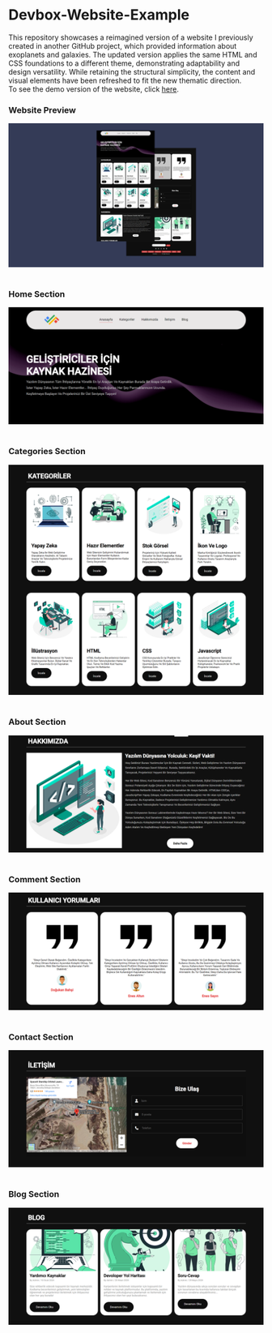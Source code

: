 # Devbox-Website-Example
This repository showcases a reimagined version of a website I previously created in another GitHub project, which provided information about exoplanets and galaxies. The updated version applies the same HTML and CSS foundations to a different theme, demonstrating adaptability and design versatility. While retaining the structural simplicity, the content and visual elements have been refreshed to fit the new thematic direction. <br>
To see the demo version of the website, click [here](https://devbox-website-example.netlify.app/).

### Website Preview

![home image](https://raw.githubusercontent.com/isaddemir/Devbox-Website-Example/main/assets/preview.jpg) <br> <br>

### Home Section

![home image](https://github.com/isaddemir/Devbox-Website-Example/blob/main/assets/home.png?raw=true) <br> <br>

### Categories Section

![categories image](https://github.com/isaddemir/Devbox-Website-Example/blob/main/assets/categories2.png?raw=true) <br> <br>

### About Section

![about image](https://github.com/isaddemir/Devbox-Website-Example/blob/main/assets/aboutus.png?raw=true) <br> <br>

### Comment Section

![comment image](https://github.com/isaddemir/Devbox-Website-Example/blob/main/assets/comment.png?raw=true) <br> <br>

### Contact Section

![contact image](https://github.com/isaddemir/Devbox-Website-Example/blob/main/assets/cocntact.png?raw=true) <br> <br>

### Blog Section

![blog image](https://github.com/isaddemir/Devbox-Website-Example/blob/main/assets/blog.png?raw=true) <br> <br>
